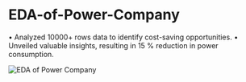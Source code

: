 # EDA-of-Power-Company
• Analyzed 10000+ rows data to identify cost-saving opportunities.
• Unveiled valuable insights, resulting in 15 % reduction in power
consumption.

![EDA of Power Company](https://github.com/Vishesh-Khandelwal/EDA-of-Power-Company/assets/126090850/0c8661af-d920-42d4-8e3c-80f448b51766)

